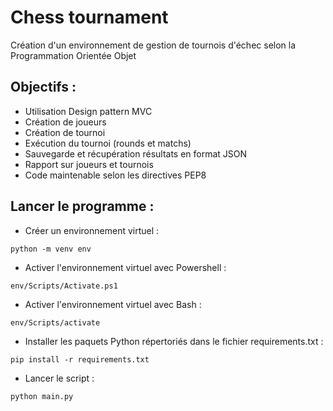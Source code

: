 # Chess tournament

Création d'un environnement de gestion de tournois d'échec selon la Programmation Orientée Objet

## Objectifs :

- Utilisation Design pattern MVC
- Création de joueurs
- Création de tournoi
- Exécution du tournoi (rounds et matchs)
- Sauvegarde et récupération résultats en format JSON
- Rapport sur joueurs et tournois
- Code maintenable selon les directives PEP8


## Lancer le programme :

- Créer un environnement virtuel :

```
python -m venv env
```

- Activer l'environnement virtuel avec Powershell :

```
env/Scripts/Activate.ps1
```

- Activer l'environnement virtuel avec Bash :

```
env/Scripts/activate
```

- Installer les paquets Python répertoriés dans le fichier requirements.txt :

```
pip install -r requirements.txt
```

- Lancer le script :

```
python main.py
```
